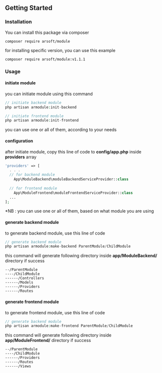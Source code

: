 
## Getting Started

### Installation
You can install this package via composer
```
composer require arsoft/module
```
for installing specific version, you can use this example
```
composer require arsoft/module:v1.1.1
```

### Usage

#### initiate module
you can initiate module using this command
```php
// initiate backend module
php artisan armodule:init-backend

// initiate frontend module
php artisan armodule:init-frontend
```
you can use one or all of them, according to your needs

#### configuration
after initiate module, copy this line of code to **config/app.php** inside **providers** array
```php
'providers' => [
  . . .
  // for backend module
    App\ModuleBackend\moduleBackendServiceProvider::class
    
  // for frontend module
    App\ModuleFrontend\moduleFrontendServiceProvider::class
  ...
];
```
*NB : you can use one or all of them, based on what module you are using

#### generate backend module
to generate backend module, use this line of code
```php
// generate backend module
php artisan armodule:make-backend ParentModule/ChildModule
```
this command will generate following directory inside **app/ModuleBackend/** directory if success
```
--/ParentModule
----/ChildModule
------/Controllers
------/Models
------/Providers
------/Routes
```

#### generate frontend module
to generate frontend module, use this line of code
```php
// generate backend module
php artisan armodule:make-frontend ParentModule/ChildModule
```
this command will generate following directory inside **app/ModuleFrontend/** directory if success
```
--/ParentModule
----/ChildModule
------/Providers
------/Routes
------/Views
```
